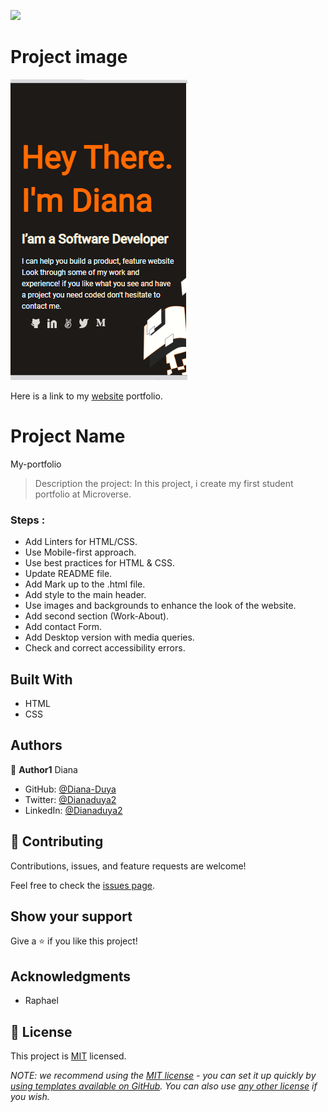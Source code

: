 ![](https://img.shields.io/badge/Microverse-blueviolet)
# Project image
![](./image/Screenshot%20(391).png)

Here is a link to my [website](https://diana-duya.github.io/my-portfolio/) portfolio.

# Project Name
My-portfolio

> Description the project:
In this project, i create my first student portfolio at Microverse.

### Steps :
- Add Linters for HTML/CSS.
- Use Mobile-first approach.
- Use best practices for HTML & CSS.
- Update README file.
- Add Mark up to the .html file.
- Add style to the main header.
- Use images and backgrounds to enhance the look of the website.
- Add second section (Work-About).
- Add contact Form.
- Add Desktop version with media queries.
- Check and correct accessibility errors.

## Built With

- HTML
- CSS

## Authors

👤 **Author1**
Diana

- GitHub: [@Diana-Duya](https://github.com/Diana-Duya)
- Twitter: [@Dianaduya2](https://twitter.com/Dianaduya2)
- LinkedIn: [@Dianaduya2](https://linkedin.com/in/Dianaduya2)



## 🤝 Contributing

Contributions, issues, and feature requests are welcome!

Feel free to check the [issues page](../../issues/).

## Show your support

Give a ⭐️ if you like this project!

## Acknowledgments

- Raphael 


## 📝 License

This project is [MIT](./LICENSE) licensed.

_NOTE: we recommend using the [MIT license](https://choosealicense.com/licenses/mit/) - you can set it up quickly by [using templates available on GitHub](https://docs.github.com/en/communities/setting-up-your-project-for-healthy-contributions/adding-a-license-to-a-repository). You can also use [any other license](https://choosealicense.com/licenses/) if you wish._
